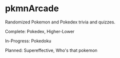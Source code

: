 # pkmnArcade
Randomized Pokemon and Pokedex trivia and quizzes.

Complete: Pokedex, Higher-Lower

In-Progress: Pokedoku

Planned: Supereffective, Who's that pokemon
